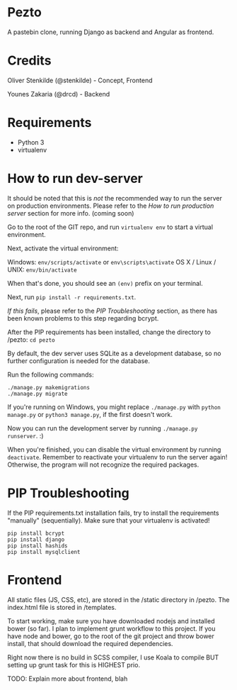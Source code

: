 # Pezto

A pastebin clone, running Django as backend and Angular as frontend.

# Credits

Oliver Stenkilde (@stenkilde) - Concept, Frontend

Younes Zakaria (@drcd) - Backend

# Requirements

- Python 3
- virtualenv

# How to run dev-server

It should be noted that this is *not* the recommended way to run the server on production environments.
Please refer to the *How to run production server* section for more info. (coming soon)

Go to the root of the GIT repo, and run `virtualenv env` to start a virtual environment.

Next, activate the virtual environment:

Windows: `env/scripts/activate` or `env\scripts\activate`
OS X / Linux / UNIX: `env/bin/activate`

When that's done, you should see an `(env)` prefix on your terminal.

Next, run `pip install -r requirements.txt`.

*If this fails*, please refer to the *PIP Troubleshooting* section, as there has been known problems to this step regarding bcrypt.

After the PIP requirements has been installed, change the directory to /pezto: `cd pezto`

By default, the dev server uses SQLite as a development database, so no further configuration is needed for the database.

Run the following commands:
```
./manage.py makemigrations
./manage.py migrate
```

If you're running on Windows, you might replace `./manage.py` with `python manage.py` or `python3 manage.py`, if the first doesn't work.

Now you can run the development server by running `./manage.py runserver`. :)

When you're finished, you can disable the virtual environment by running `deactivate`. Remember to reactivate your virtualenv to run the server again! Otherwise, the program will not recognize the required packages.

# PIP Troubleshooting

If the PIP requirements.txt installation fails, try to install the requirements "manually" (sequentially).
Make sure that your virtualenv is activated!
```
pip install bcrypt
pip install django
pip install hashids
pip install mysqlclient
```

# Frontend

All static files (JS, CSS, etc), are stored in the /static directory in /pezto. The index.html file is stored in /templates.

To start working, make sure you have downloaded nodejs and installed bower (so far). I plan to implement grunt workflow to this project.
If you have node and bower, go to the root of the git project and throw bower install, that should download the required dependencies.

Right now there is no build in SCSS compiler, I use Koala to compile BUT setting up grunt task for this is HIGHEST prio.

TODO: Explain more about frontend, blah
